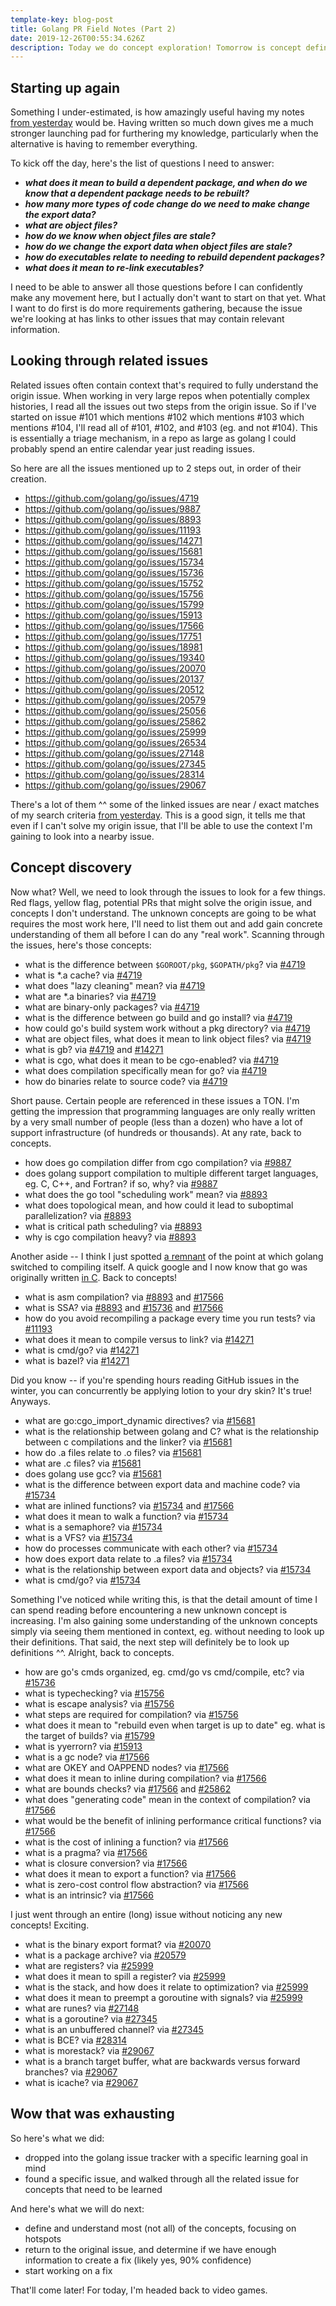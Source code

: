 ```yaml
---
template-key: blog-post
title: Golang PR Field Notes (Part 2)
date: 2019-12-26T00:55:34.626Z
description: Today we do concept exploration! Tomorrow is concept definition.
---
```


## Starting up again

Something I under-estimated, is how amazingly useful having my notes [from yesterday](https://lynncyrin.me/posts/2019-12-25-golang-pr-field-notes-part-1/) would be. Having written so much down gives me a much stronger launching pad for furthering my knowledge, particularly when the alternative is having to remember everything.

To kick off the day, here's the list of questions I need to answer:

- _**what does it mean to build a dependent package, and when do we know that a dependent package needs to be rebuilt?**_
- _**how many more types of code change do we need to make change the export data?**_
- _**what are object files?**_
- _**how do we know when object files are stale?**_
- _**how do we change the export data when object files are stale?**_
- _**how do executables relate to needing to rebuild dependent packages?**_
- _**what does it mean to re-link executables?**_

I need to be able to answer all those questions before I can confidently make any movement here, but I actually don't want to start on that yet. What I want to do first is do more requirements gathering, because the issue we're looking at has links to other issues that may contain relevant information.

## Looking through related issues

Related issues often contain context that's required to fully understand the origin issue. When working in very large repos when potentially complex histories, I read all the issues out two steps from the origin issue. So if I've started on issue #101 which mentions #102 which mentions #103 which mentions #104, I'll read all of #101, #102, and #103 (eg. and not #104). This is essentially a triage mechanism, in a repo as large as golang I could probably spend an entire calendar year just reading issues.

So here are all the issues mentioned up to 2 steps out, in order of their creation.

- https://github.com/golang/go/issues/4719
- https://github.com/golang/go/issues/9887
- https://github.com/golang/go/issues/8893
- https://github.com/golang/go/issues/11193
- https://github.com/golang/go/issues/14271
- https://github.com/golang/go/issues/15681
- https://github.com/golang/go/issues/15734
- https://github.com/golang/go/issues/15736
- https://github.com/golang/go/issues/15752
- https://github.com/golang/go/issues/15756
- https://github.com/golang/go/issues/15799
- https://github.com/golang/go/issues/15913
- https://github.com/golang/go/issues/17566
- https://github.com/golang/go/issues/17751
- https://github.com/golang/go/issues/18981
- https://github.com/golang/go/issues/19340
- https://github.com/golang/go/issues/20070
- https://github.com/golang/go/issues/20137
- https://github.com/golang/go/issues/20512
- https://github.com/golang/go/issues/20579
- https://github.com/golang/go/issues/25056
- https://github.com/golang/go/issues/25862
- https://github.com/golang/go/issues/25999
- https://github.com/golang/go/issues/26534
- https://github.com/golang/go/issues/27148
- https://github.com/golang/go/issues/27345
- https://github.com/golang/go/issues/28314
- https://github.com/golang/go/issues/29067

There's a lot of them ^^ some of the linked issues are near / exact matches of my search criteria [from yesterday](https://lynncyrin.me/posts/2019-12-25-golang-pr-field-notes-part-1/). This is a good sign, it tells me that even if I can't solve my origin issue, that I'll be able to use the context I'm gaining to look into a nearby issue.

## Concept discovery

Now what? Well, we need to look through the issues to look for a few things. Red flags, yellow flag, potential PRs that might solve the origin issue, and concepts I don't understand. The unknown concepts are going to be what requires the most work here, I'll need to list them out and add gain concrete understanding of them all before I can do any "real work". Scanning through the issues, here's those concepts:

- what is the difference between `$GOROOT/pkg`, `$GOPATH/pkg`? via [#4719](https://github.com/golang/go/issues/4719#issue-51282533)
- what is *.a cache? via [#4719](https://github.com/golang/go/issues/4719#issue-51282533)
- what does "lazy cleaning" mean? via [#4719](https://github.com/golang/go/issues/4719#issue-51282533)
- what are *.a binaries? via [#4719](https://github.com/golang/go/issues/4719#issuecomment-66074024)
- what are binary-only packages? via [#4719](https://github.com/golang/go/issues/4719#issuecomment-66074026)
- what is the difference between go build and go install? via [#4719](https://github.com/golang/go/issues/4719#issuecomment-144121444)
- how could go's build system work without a pkg directory? via [#4719](https://github.com/golang/go/issues/4719#issuecomment-144121444)
- what are object files, what does it mean to link object files? via [#4719](https://github.com/golang/go/issues/4719#issuecomment-144125808)
- what is gb? via [#4719](https://github.com/golang/go/issues/4719#issuecomment-144199351) and [#14271](https://github.com/golang/go/issues/14271#issue-132335366)
- what is cgo, what does it mean to be cgo-enabled? via [#4719](https://github.com/golang/go/issues/4719#issuecomment-341861487)
- what does compilation specifically mean for go? via [#4719](https://github.com/golang/go/issues/4719#issuecomment-470268217)
- how do binaries relate to source code? via [#4719](https://github.com/golang/go/issues/4719#issuecomment-470268217)

Short pause. Certain people are referenced in these issues a TON. I'm getting the impression that programming languages are only really written by a very small number of people (less than a dozen) who have a lot of support infrastructure (of hundreds or thousands). At any rate, back to concepts.

- how does go compilation differ from cgo compilation? via [#9887](https://github.com/golang/go/issues/9887#issue-57753156)
- does golang support compilation to multiple different target languages, eg. C, C++, and Fortran? if so, why? via [#9887](https://github.com/golang/go/issues/9887#issuecomment-456852196)
- what does the go tool "scheduling work" mean? via [#8893](https://github.com/golang/go/issues/8893#issue-51288838)
- what does topological mean, and how could it lead to suboptimal parallelization? via [#8893](https://github.com/golang/go/issues/8893#issue-51288838)
- what is critical path scheduling? via [#8893](https://github.com/golang/go/issues/8893#issue-51288838)
- why is cgo compilation heavy? via [#8893](https://github.com/golang/go/issues/8893#issuecomment-73424189)

Another aside -- I think I just spotted [a remnant](https://github.com/golang/go/issues/8893#issuecomment-100422418) of the point at which golang switched to compiling itself. A quick google and I now know that go was originally written [in C](https://docs.google.com/document/d/1P3BLR31VA8cvLJLfMibSuTdwTuF7WWLux71CYD0eeD8/preview?pli=1). Back to concepts!

- what is asm compilation? via [#8893](https://github.com/golang/go/issues/8893#issuecomment-101070036) and [#17566](https://github.com/golang/go/issues/17566#issuecomment-256156430)
- what is SSA? via [#8893](https://github.com/golang/go/issues/8893#issuecomment-134458436) and [#15736](https://github.com/golang/go/issues/15736#issue-155612156) and [#17566](https://github.com/golang/go/issues/17566#issuecomment-256149722)
- how do you avoid recompiling a package every time you run tests? via [#11193](https://github.com/golang/go/issues/11193#issuecomment-229522796)
- what does it mean to compile versus to link? via [#14271](https://github.com/golang/go/issues/14271#issue-132335366)
- what is cmd/go? via [#14271](https://github.com/golang/go/issues/14271#issue-132335366)
- what is bazel? via [#14271](https://github.com/golang/go/issues/14271#issuecomment-181840701)

Did you know -- if you're spending hours reading GitHub issues in the winter, you can concurrently be applying lotion to your dry skin? It's true! Anyways.

- what are go:cgo_import_dynamic directives? via [#15681](https://github.com/golang/go/issues/15681#issuecomment-239866168)
- what is the relationship between golang and C? what is the relationship between c compilations and the linker? via [#15681](https://github.com/golang/go/issues/15681#issuecomment-240319812)
- how do .a files relate to .o files? via [#15681](https://github.com/golang/go/issues/15681#issuecomment-380967328)
- what are .c files? via [#15681](https://github.com/golang/go/issues/15681#issuecomment-380967328)
- does golang use gcc? via [#15681](https://github.com/golang/go/issues/15681#issuecomment-380967328)
- what is the difference between export data and machine code? via [#15734](https://github.com/golang/go/issues/15734#issue-155608860)
- what are inlined functions? via [#15734](https://github.com/golang/go/issues/15734#issue-155608860) and [#17566](https://github.com/golang/go/issues/17566#issue-184877974)
- what does it mean to walk a function? via [#15734](https://github.com/golang/go/issues/15734#issue-155608860)
- what is a semaphore? via [#15734](https://github.com/golang/go/issues/15734#issuecomment-220172384)
- what is a VFS? via [#15734](https://github.com/golang/go/issues/15734#issuecomment-220172384)
- how do processes communicate with each other? via [#15734](https://github.com/golang/go/issues/15734#issuecomment-220172384)
- how does export data relate to .a files? via [#15734](https://github.com/golang/go/issues/15734#issuecomment-220173676)
- what is the relationship between export data and objects? via [#15734](https://github.com/golang/go/issues/15734#issuecomment-339211682)
- what is cmd/go? via [#15734](https://github.com/golang/go/issues/15736#issue-155612156)

Something I've noticed while writing this, is that the detail amount of time I can spend reading before encountering a new unknown concept is increasing. I'm also gaining some understanding of the unknown concepts simply via seeing them mentioned in context, eg. without needing to look up their definitions. That said, the next step will definitely be to look up definitions ^^. Alright, back to concepts.

- how are go's cmds organized, eg. cmd/go vs cmd/compile, etc? via [#15736](https://github.com/golang/go/issues/15736#issuecomment-220181188)
- what is typechecking? via [#15756](https://github.com/golang/go/issues/15756#issue-155838129)
- what is escape analysis? via [#15756](https://github.com/golang/go/issues/15756#issue-155838129)
- what steps are required for compilation? via [#15756](https://github.com/golang/go/issues/15756#issue-155838129)
- what does it mean to "rebuild even when target is up to date" eg. what is the target of builds? via [#15799](https://github.com/golang/go/issues/15799#issue-156283605)
- what is yyerrorn? via [#15913](https://github.com/golang/go/issues/15913#issue-157781645)
- what is a gc node? via [#17566](https://github.com/golang/go/issues/17566#issue-184877974)
- what are OKEY and OAPPEND nodes? via [#17566](https://github.com/golang/go/issues/17566#issue-184877974)
- what does it mean to inline during compilation? via [#17566](https://github.com/golang/go/issues/17566#issue-184877974)
- what are bounds checks? via [#17566](https://github.com/golang/go/issues/17566#issue-184877974) and [#25862](https://github.com/golang/go/issues/25862#issue-331945781)
- what does "generating code" mean in the context of compilation? via [#17566](https://github.com/golang/go/issues/17566#issue-184877974)
- what would be the benefit of inlining performance critical functions? via [#17566](https://github.com/golang/go/issues/17566#issue-184877974)
- what is the cost of inlining a function? via [#17566](https://github.com/golang/go/issues/17566#issue-184877974)
- what is a pragma? via [#17566](https://github.com/golang/go/issues/17566#issuecomment-256139958)
- what is closure conversion? via [#17566](https://github.com/golang/go/issues/17566#issuecomment-256149722)
- what does it mean to export a function? via [#17566](https://github.com/golang/go/issues/17566#issuecomment-262118244)
- what is zero-cost control flow abstraction? via [#17566](https://github.com/golang/go/issues/17566#issuecomment-385211150)
- what is an intrinsic? via [#17566](https://github.com/golang/go/issues/17566#issuecomment-417111586)

I just went through an entire (long) issue without noticing any new concepts! Exciting.

- what is the binary export format? via [#20070](https://github.com/golang/go/issues/20070#issuecomment-296292391)
- what is a package archive? via [#20579](https://github.com/golang/go/issues/20579#issue-233602713)
- what are registers? via [#25999](https://github.com/golang/go/issues/25999#issuecomment-399196221)
- what does it mean to spill a register? via [#25999](https://github.com/golang/go/issues/25999#issuecomment-399199303)
- what is the stack, and how does it relate to optimization? via [#25999](https://github.com/golang/go/issues/25999#issuecomment-400841088)
- what does it mean to preempt a goroutine with signals? via [#25999](https://github.com/golang/go/issues/25999#issuecomment-400843932)
- what are runes? via [#27148](https://github.com/golang/go/issues/27148#issuecomment-415131187)
- what is a goroutine? via [#27345](https://github.com/golang/go/issues/27345#issue-355263332)
- what is an unbuffered channel? via [#27345](https://github.com/golang/go/issues/27345#issuecomment-419254790)
- what is BCE? via [#28314](https://github.com/golang/go/issues/28314)
- what is morestack? via [#29067](https://github.com/golang/go/issues/29067)
- what is a branch target buffer, what are backwards versus forward branches? via [#29067](https://github.com/golang/go/issues/29067#issuecomment-443587472)
- what is icache? via [#29067](https://github.com/golang/go/issues/29067#issuecomment-443887583)

## Wow that was exhausting

So here's what we did:

- dropped into the golang issue tracker with a specific learning goal in mind
- found a specific issue, and walked through all the related issue for concepts that need to be learned

And here's what we will do next:

- define and understand most (not all) of the concepts, focusing on hotspots
- return to the original issue, and determine if we have enough information to create a fix (likely yes, 90% confidence)
- start working on a fix

That'll come later! For today, I'm headed back to video games.

